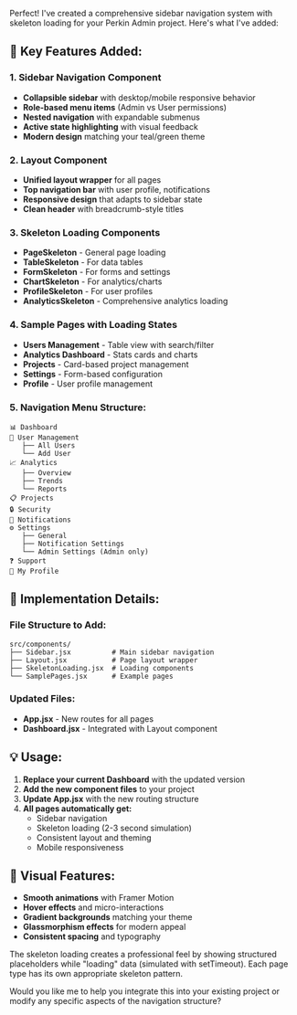 Perfect! I've created a comprehensive sidebar navigation system with skeleton loading for your Perkin Admin project. Here's what I've added:

## 🎯 **Key Features Added:**

### **1. Sidebar Navigation Component**
- **Collapsible sidebar** with desktop/mobile responsive behavior
- **Role-based menu items** (Admin vs User permissions)
- **Nested navigation** with expandable submenus
- **Active state highlighting** with visual feedback
- **Modern design** matching your teal/green theme

### **2. Layout Component** 
- **Unified layout wrapper** for all pages
- **Top navigation bar** with user profile, notifications
- **Responsive design** that adapts to sidebar state
- **Clean header** with breadcrumb-style titles

### **3. Skeleton Loading Components**
- **PageSkeleton** - General page loading
- **TableSkeleton** - For data tables
- **FormSkeleton** - For forms and settings
- **ChartSkeleton** - For analytics/charts
- **ProfileSkeleton** - For user profiles
- **AnalyticsSkeleton** - Comprehensive analytics loading

### **4. Sample Pages with Loading States**
- **Users Management** - Table view with search/filter
- **Analytics Dashboard** - Stats cards and charts
- **Projects** - Card-based project management
- **Settings** - Form-based configuration
- **Profile** - User profile management

### **5. Navigation Menu Structure:**
```
📊 Dashboard
👥 User Management
   ├── All Users
   └── Add User
📈 Analytics  
   ├── Overview
   ├── Trends
   └── Reports
📋 Projects
🔒 Security
🔔 Notifications
⚙️ Settings
   ├── General
   ├── Notification Settings
   └── Admin Settings (Admin only)
❓ Support
👤 My Profile
```

## 🚀 **Implementation Details:**

### **File Structure to Add:**
```
src/components/
├── Sidebar.jsx          # Main sidebar navigation
├── Layout.jsx           # Page layout wrapper
├── SkeletonLoading.jsx  # Loading components
└── SamplePages.jsx      # Example pages
```

### **Updated Files:**
- **App.jsx** - New routes for all pages
- **Dashboard.jsx** - Integrated with Layout component

## 💡 **Usage:**

1. **Replace your current Dashboard** with the updated version
2. **Add the new component files** to your project
3. **Update App.jsx** with the new routing structure
4. **All pages automatically get:**
   - Sidebar navigation
   - Skeleton loading (2-3 second simulation)
   - Consistent layout and theming
   - Mobile responsiveness

## 🎨 **Visual Features:**
- **Smooth animations** with Framer Motion
- **Hover effects** and micro-interactions
- **Gradient backgrounds** matching your theme
- **Glassmorphism effects** for modern appeal
- **Consistent spacing** and typography

The skeleton loading creates a professional feel by showing structured placeholders while "loading" data (simulated with setTimeout). Each page type has its own appropriate skeleton pattern.

Would you like me to help you integrate this into your existing project or modify any specific aspects of the navigation structure?